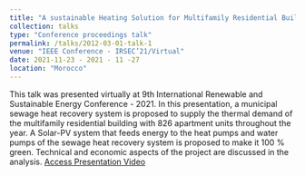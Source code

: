 ```yaml
---
title: "A sustainable Heating Solution for Multifamily Residential Buildings in Cold Climates"
collection: talks
type: "Conference proceedings talk"
permalink: /talks/2012-03-01-talk-1
venue: "IEEE Conference - IRSEC’21/Virtual"
date: 2021-11-23 - 2021 - 11 -27
location: "Morocco"
---
```


This talk was presented virtually at 9th International Renewable and Sustainable Energy Conference - 2021. In this presentation, a municipal sewage heat recovery system is proposed to supply the thermal demand of the multifamily residential building with 826 apartment units throughout the year. A Solar-PV system that feeds energy to the heat pumps and water pumps of the sewage heat recovery system is proposed to make it 100 % green. Technical and economic aspects of the project are discussed in the analysis. [Access Presentation Video](https://www.youtube.com/watch?v=O3IERmFYmc4&list=PLPI-JYRyiOBNUP8YYecEKM47PvOG8Orp_&index=1)